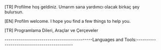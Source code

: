 
[TR] Profilme hoş geldiniz. Umarım sana yardımcı olacak birkaç şey bulursun.

[EN] Profilm welcome. I hope you find a few things to help you.
	
[TR] Programlama Dileri, Araçlar ve Çerçeveler

---------------------------------------------Languages and Tools:---------------------------------------------
